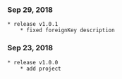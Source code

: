 ### Sep 29, 2018
    * release v1.0.1
        * fixed foreignKey description

### Sep 23, 2018
    * release v1.0.0
        * add project